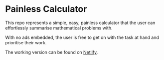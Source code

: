 # Painless Calculator

This repo represents a simple, easy, painless calculator that the user can effortlessly summarise mathematical problems with. 

With no ads embedded, the user is free to get on with the task at hand and prioritise their work.

The working version can be found on [Netlify](https://painless-calculator.netlify.app/).